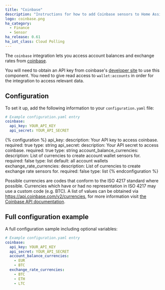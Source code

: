 ```yaml
---
title: "Coinbase"
description: "Instructions for how to add Coinbase sensors to Home Assistant."
logo: coinbase.png
ha_category:
  - Finance
  - Sensor
ha_release: 0.61
ha_iot_class: Cloud Polling
---
```


The `coinbase` integration lets you access account balances and exchange rates from [coinbase](https://coinbase.com).

You will need to obtain an API key from coinbase's [developer site](https://www.coinbase.com/settings/api) to use this component. You need to give read access to `wallet:accounts` in order for the integration to access relevant data.

## Configuration

To set it up, add the following information to your `configuration.yaml` file:

```yaml
# Example configuration.yaml entry
coinbase:
  api_key: YOUR_API_KEY
  api_secret: YOUR_API_SECRET
```

{% configuration %}
api_key:
  description: Your API key to access coinbase.
  required: true
  type: string
api_secret:
  description: Your API secret to access coinbase.
  required: true
  type: string
account_balance_currencies:
  description: List of currencies to create account wallet sensors for.
  required: false
  type: list
  default: all account wallets
exchange_rate_currencies:
  description: List of currencies to create exchange rate sensors for.
  required: false
  type: list
{% endconfiguration %}

Possible currencies are codes that conform to the ISO 4217 standard where possible. Currencies which have or had no representation in ISO 4217 may use a custom code (e.g. BTC). A list of values can be obtained via https://api.coinbase.com/v2/currencies, for more information visit [the Coinbase API documentation](https://developers.coinbase.com/api/v2#get-currencies).

## Full configuration example

A full configuration sample including optional variables:

```yaml
# Example configuration.yaml entry
coinbase:
  api_key: YOUR_API_KEY
  api_secret: YOUR_API_SECRET
  account_balance_currencies:
    - EUR
    - BTC
  exchange_rate_currencies:
    - BTC
    - ETH
    - LTC
```
